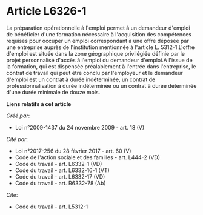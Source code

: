 # Article L6326-1

La préparation opérationnelle à l'emploi permet à un demandeur d'emploi de bénéficier d'une formation nécessaire à
l'acquisition des compétences requises pour occuper un emploi correspondant à une offre déposée par une entreprise auprès de
l'institution mentionnée à l'article L. 5312-1.L'offre d'emploi est située dans la zone géographique privilégiée définie par
le projet personnalisé d'accès à l'emploi du demandeur d'emploi.A l'issue de la formation, qui est dispensée préalablement à
l'entrée dans l'entreprise, le contrat de travail qui peut être conclu par l'employeur et le demandeur d'emploi est un
contrat à durée indéterminée, un contrat de professionnalisation à durée indéterminée ou un contrat à durée déterminée d'une
durée minimale de douze mois.

**Liens relatifs à cet article**

_Créé par_:

  - Loi n°2009-1437 du 24 novembre 2009 - art. 18 (V)

_Cité par_:

  - Loi n°2017-256 du 28 février 2017 - art. 60 (V)
  - Code de l'action sociale et des familles - art. L444-2 (VD)
  - Code du travail - art. L6332-1 (VD)
  - Code du travail - art. L6332-16-1 (VT)
  - Code du travail - art. L6332-17 (VD)
  - Code du travail - art. R6332-78 (Ab)

_Cite_:

  - Code du travail - art. L5312-1
